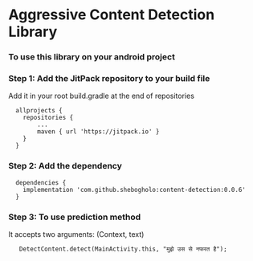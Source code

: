 # Aggressive Content Detection Library
### To use this library on your android project
### Step 1: Add the JitPack repository to your build file
Add it in your root build.gradle at the end of repositories
```
  allprojects {
	repositories {
		...
		maven { url 'https://jitpack.io' }
	}
  }
```
### Step 2: Add the dependency
```
  dependencies {
	implementation 'com.github.shebogholo:content-detection:0.0.6'
  }
```
### Step 3: To use prediction method
It accepts two arguments: (Context, text)
```
   DetectContent.detect(MainActivity.this, "मुझे उस से नफरत है");
```
